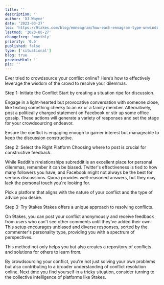 ```yaml
---
title: ''
description: ''
author: 'DJ Wayne'
date: '2023-03-27'
loc: 'https://9takes.com/blog/enneagram/how-each-ennagram-type-unwinds'
lastmod: '2023-08-27'
changefreq: 'monthly'
priority: '0.6'
published: false
type: ['situational']
blog: true
previewHtml: ''
pic: ''
---
```


Ever tried to crowdsource your conflict online? Here’s how to effectively leverage the wisdom of the crowd to resolve your dilemmas.

Step 1: Initiate the Conflict
Start by creating a situation ripe for discussion.

Engage in a light-hearted but provocative conversation with someone close, like texting something cheeky to an ex or a family member. Alternatively, post a politically charged statement on Facebook or stir up some office gossip. These actions will generate a variety of responses and set the stage for your crowdsourcing endeavor.

Ensure the conflict is engaging enough to garner interest but manageable to keep the discussion constructive.

Step 2: Select the Right Platform
Choosing where to post is crucial for constructive feedback.

While Reddit's r/relationships subreddit is an excellent place for personal dilemmas, remember it can be biased. Twitter's effectiveness is tied to how many followers you have, and Facebook might not always be the best for serious discussions. Quora provides well-reasoned answers, but they may lack the personal touch you're looking for.

Pick a platform that aligns with the nature of your conflict and the type of advice you desire.

Step 3: Try 9takes
9takes offers a unique approach to resolving conflicts.

On 9takes, you can post your conflict anonymously and receive feedback from users who can't see other comments until they've added their own. This setup encourages unbiased and diverse responses, sorted by the commenter's personality type, providing you with a spectrum of perspectives.

This method not only helps you but also creates a repository of conflicts and solutions for others to learn from.

By crowdsourcing your conflict, you're not just solving your own problems but also contributing to a broader understanding of conflict resolution online. Next time you find yourself in a tricky situation, consider turning to the collective intelligence of platforms like 9takes.
